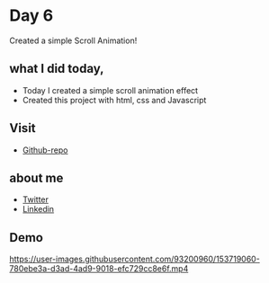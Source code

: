 # Day 6

Created a simple Scroll Animation!


## what I did today,

 - Today I created a simple scroll animation effect
 - Created this project with html, css and Javascript


## Visit

 - [Github-repo](https://github.com/KaranChandekar/50projects50days/tree/master/scroll-animation)

 
## about me

 - [Twitter](https://twitter.com/karan_chandekar)
 - [Linkedin](https://www.linkedin.com/in/karan-chandekar-a87263219/)


## Demo

https://user-images.githubusercontent.com/93200960/153719060-780ebe3a-d3ad-4ad9-9018-efc729cc8e6f.mp4
